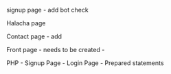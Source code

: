 signup page
	- add bot check
	
Halacha page

Contact page
	- add 

Front page
	- needs to be created
	- 

PHP
	- Signup Page
	- Login Page
	- Prepared statements